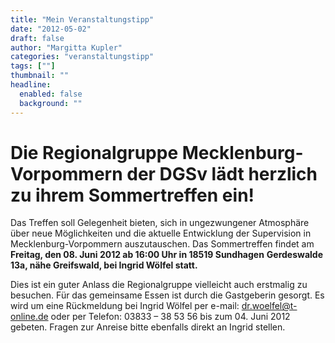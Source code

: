 ```yaml
---
title: "Mein Veranstaltungstipp"
date: "2012-05-02"
draft: false
author: "Margitta Kupler"
categories: "veranstaltungstipp"
tags: [""]
thumbnail: ""
headline:
  enabled: false
  background: ""
---
```


# Die Regionalgruppe Mecklenburg-Vorpommern der DGSv lädt herzlich zu ihrem Sommertreffen ein!

<!--more-->

Das Treffen soll Gelegenheit bieten, sich in ungezwungener Atmosphäre über
neue Möglichkeiten und die aktuelle Entwicklung der Supervision in
Mecklenburg-Vorpommern auszutauschen. Das Sommertreffen findet am **Freitag, den 08. Juni 2012 ab 16:00 Uhr in 18519 Sundhagen** **Gerdeswalde
13a, nähe Greifswald, bei Ingrid Wölfel statt.**

Dies ist ein guter Anlass die Regionalgruppe vielleicht auch erstmalig zu
besuchen. Für das gemeinsame Essen ist durch die Gastgeberin gesorgt. Es wird
um eine Rückmeldung bei Ingrid Wölfel per e-mail: dr.woelfel@t-online.de oder
per Telefon: 03833 – 38 53 56 bis zum 04. Juni 2012 gebeten. Fragen zur
Anreise bitte ebenfalls direkt an Ingrid stellen.



<!--more-->

